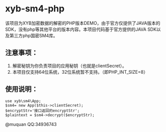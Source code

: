 # xyb-sm4-php
该项目为XYB加密数据的解密的PHP版本DEMO，由于官方仅提供了JAVA版本的SDK，没有php等其他平台的版本内容。本项目代码基于官方提供的JAVA SDK以及第三方php国密SM4库。
## 注意事项：
1. 解密秘钥为你负责项目的应用秘钥（也就是clientSecret）。
2. 本项目仅支持64位系统，32位系统暂不支持。（即PHP_INT_SIZE=8）
## 使用说明：
```
use xyb\sm4\App;
$sm4= new App($this->clientSecret);
$encryptStr='接口返回的encryptStr';
$plaintext = $sm4->decrypt($encryptStr);
```
@muquan    QQ:34936743
